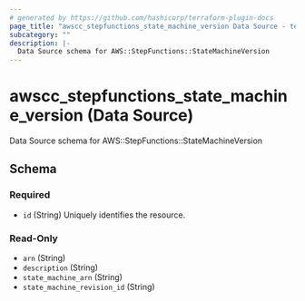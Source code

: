 ```yaml
---
# generated by https://github.com/hashicorp/terraform-plugin-docs
page_title: "awscc_stepfunctions_state_machine_version Data Source - terraform-provider-awscc"
subcategory: ""
description: |-
  Data Source schema for AWS::StepFunctions::StateMachineVersion
---
```


# awscc_stepfunctions_state_machine_version (Data Source)

Data Source schema for AWS::StepFunctions::StateMachineVersion



<!-- schema generated by tfplugindocs -->
## Schema

### Required

- `id` (String) Uniquely identifies the resource.

### Read-Only

- `arn` (String)
- `description` (String)
- `state_machine_arn` (String)
- `state_machine_revision_id` (String)
